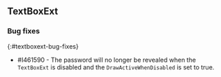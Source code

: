 ## TextBoxExt   

### Bug fixes
{:#textboxext-bug-fixes}

* \#I461590 - The password will no longer be revealed when the `TextBoxExt` is disabled and the `DrawActiveWhenDisabled` is set to true.